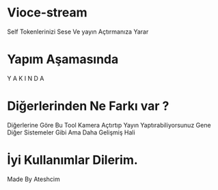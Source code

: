 # Vioce-stream
Self Tokenlerinizi Sese Ve yayın Açtırmanıza Yarar

# Yapım Aşamasında

Y A K I N D A

# Diğerlerinden Ne Farkı var ?

Diğerlerine Göre Bu Tool Kamera Açtırtıp Yayın Yaptırabiliyorsunuz Gene Diğer Sistemeler Gibi Ama Daha Gelişmiş Hali

# İyi Kullanımlar Dilerim.

Made By Ateshcim
